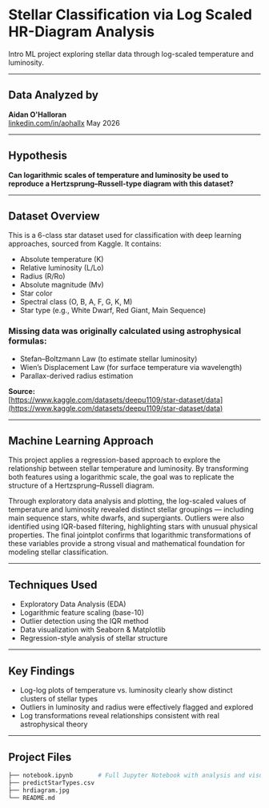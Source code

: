 # Stellar Classification via Log Scaled HR-Diagram Analysis
Intro ML project exploring stellar data through log-scaled temperature and luminosity.

---

## Data Analyzed by  
**Aidan O'Halloran**  
[linkedin.com/in/aohallx](https://www.linkedin.com/in/aohallx/)
May 2026  

---

## Hypothesis
**Can logarithmic scales of temperature and luminosity be used to reproduce a Hertzsprung–Russell-type diagram with this dataset?**

---

## Dataset Overview

This is a 6-class star dataset used for classification with deep learning approaches, sourced from Kaggle. It contains:

- Absolute temperature (K)  
- Relative luminosity (L/Lo)  
- Radius (R/Ro)  
- Absolute magnitude (Mv)  
- Star color  
- Spectral class (O, B, A, F, G, K, M)  
- Star type (e.g., White Dwarf, Red Giant, Main Sequence)

### Missing data was originally calculated using astrophysical formulas:
- Stefan–Boltzmann Law (to estimate stellar luminosity)  
- Wien’s Displacement Law (for surface temperature via wavelength)  
- Parallax-derived radius estimation  

**Source:**  
[https://www.kaggle.com/datasets/deepu1109/star-dataset/data](https://www.kaggle.com/datasets/deepu1109/star-dataset/data)

---

## Machine Learning Approach

This project applies a regression-based approach to explore the relationship between stellar temperature and luminosity. By transforming both features using a logarithmic scale, the goal was to replicate the structure of a Hertzsprung–Russell diagram.

Through exploratory data analysis and plotting, the log-scaled values of temperature and luminosity revealed distinct stellar groupings — including main sequence stars, white dwarfs, and supergiants. Outliers were also identified using IQR-based filtering, highlighting stars with unusual physical properties. The final jointplot confirms that logarithmic transformations of these variables provide a strong visual and mathematical foundation for modeling stellar classification.

---

## Techniques Used

- Exploratory Data Analysis (EDA)
- Logarithmic feature scaling (base-10)
- Outlier detection using the IQR method
- Data visualization with Seaborn & Matplotlib
- Regression-style analysis of stellar structure

---

## Key Findings

- Log-log plots of temperature vs. luminosity clearly show distinct clusters of stellar types
- Outliers in luminosity and radius were effectively flagged and explored
- Log transformations reveal relationships consistent with real astrophysical theory

---

## Project Files

```bash
├── notebook.ipynb       # Full Jupyter Notebook with analysis and visuals
├── predictStarTypes.csv
├── hrdiagram.jpg
└── README.md

